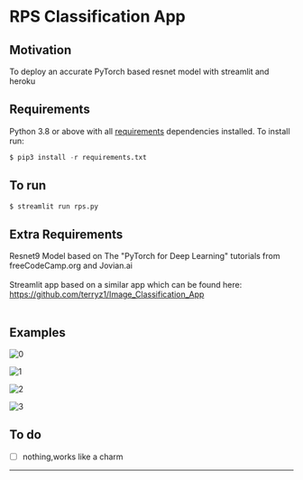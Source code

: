 # RPS Classification App
## Motivation
To deploy an accurate PyTorch based resnet model with streamlit and heroku
## Requirements
Python 3.8 or above with all [requirements](requirements.txt) dependencies installed. To install run:
```python
$ pip3 install -r requirements.txt
```
## To run
```python
$ streamlit run rps.py
```
## Extra Requirements
Resnet9 Model based on The "PyTorch for Deep Learning" tutorials from freeCodeCamp.org and Jovian.ai</br> </br>
Streamlit app based on a similar app which can be found here: https://github.com/terryz1/Image_Classification_App </br> </br>
## Examples

![0](https://user-images.githubusercontent.com/52780573/99145231-00c6ab00-2693-11eb-8396-554ae84153ff.PNG)

![1](https://user-images.githubusercontent.com/52780573/99145235-08864f80-2693-11eb-885c-dba960b6329c.PNG)

![2](https://user-images.githubusercontent.com/52780573/99145242-12a84e00-2693-11eb-9099-a837d8bd967b.PNG)

![3](https://user-images.githubusercontent.com/52780573/99145246-1cca4c80-2693-11eb-853d-71776bc77d8e.PNG)

## To do
- [ ] nothing,works like a charm
---






